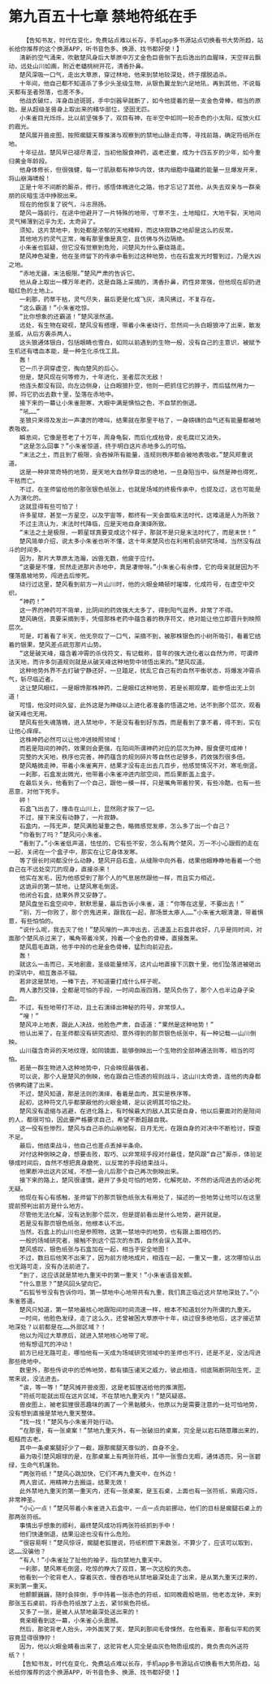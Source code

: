 # 第九百五十七章 禁地符纸在手
        【告知书友，时代在变化，免费站点难以长存，手机app多书源站点切换看书大势所趋，站长给你推荐的这个换源APP，听书音色多、换源、找书都好使！】
       清新的空气涌来，吹散楚风身后大草原中万丈金色巨兽倒下去后逸出的血腥味，天空祥云飘动，远处山川如画，附近老蟠桃树开花，清香扑鼻。
       楚风深吸一口气，走出大草原，穿过林地，他来到禁地较深处，终于摆脱追杀。
       十年间，他自己都不知道杀了多少头圣级生物，从银色翼龙到六足地犼，再到其他，不说每天都有圣者殒落，也差不多。
       他战衣破烂，浑身血迹斑斑，手中剑器早就断了，如今他提着的是一支金色骨棒，相当的原始，是从超级圣兽身上取出来的精华部位，坚固无匹。
       小朱雀目光烁烁，比以前坚强多了，双目有神，在半空中如同一轮赤色的小太阳，绽放火红的霞光。
       楚风展开兽皮图，按照瘸腿天尊推演与观察到的禁地山脉走向等，寻找前路，确定符纸所在地。
       十年征战，楚风早已褪尽青涩，当初他服食神药，返老还童，成为十四五岁的少年，如今重归黄金年龄段。
       他身体修长，但很强健，每一寸肌肤都有神华内敛，体内细胞中蕴藏的能量一旦爆发开来，将山崩海啸般！
       正是十年不间断的厮杀，修行，感悟体魄进化之路，他才忘记了其他，从失去双亲与一群亲朋的灰暗生活中挣脱出来。
       现在的他恢复了锐气，斗志昂扬。
       楚风一路前行，在途中他避开了一片特殊的地带，寸草不生，土地暗红，大地干裂，天地间灵气稀薄到近乎为无，太奇异了。
       须知，这片禁地中，到处都是浓郁的天地精粹，而这块寂静之地却是这么的反常。
       其他地方的灵气正常，唯有那里像是真空，且仿佛与外边隔绝。
       小朱雀也狐疑，但它没有觉察到危险，问楚风为什么要绕路走。
       楚风神色凝重，他在圣师留下的传承中看到过这种地势，也在石盒发光时瞥到过，乃是大凶之地。
       “赤地无疆，末法极限。”楚风严肃的告诉它。
       他从身上取出一棵万年老药，这是自路上采摘的，清香扑鼻，药性非常强，但他现在却扔进暗红色的土地上。
       一刹那，药草干枯，灵气尽失，最后更是化成飞灰，清风拂过，不复存在。
       “这么霸道！”小朱雀吃惊。
       “比你想象的还霸道！”楚风凛然道。
       远处，有生物在窥视，楚风没有搭理，带着小朱雀绕行，忽然间一头白眼狼冲了出来，散发圣威，从后方袭杀两人。
       这头狼通体银白，包括眼睛也雪白，如同以前遇到的生物一般，没有自己的主意识，被赋予生机还有嗜血本能，是一种生化杀伐工具。
       轰！
       它一爪子洞穿虚空，掏向楚风的后心。
       但是，楚风现在何等修为，十年进化，圣者层次无敌！
       他连头都没有回，向左边侧身，让白眼狼扑空，他则一把抓住它的脖子，而后猛然用力一掷，将它扔出去数十里，坠落在赤地中。
       接下来的一幕让小朱雀胆寒，大眼中满是惧怕之色，不自禁的倒退。
       “吼……”
       圣狼只来得及发出一声凄厉的嚎叫，结果就在那里干枯了，一身磅礴的血气还有能量都被地表吸收。
       瞬息间，它像是苍老了十万年，周身龟裂，而后化成枯骨，皮毛腐烂又消失。
       “这是怎么回事？”小朱雀惊道，终于明白这片赤地多么的可怕。
       “末法之土，而且到了极限，会吞掉所有能量，连规则秩序都会被地表吸收。”楚风郑重说道。
       这是一种非常奇特的地势，是天地大自然孕育出的绝地，一旦身陷当中，纵然是神也得死，干枯而亡。
       不过，在圣师留给他的那张银色纸张上，也就是场域的终极传承中，也提及过，这也可能是人为演化的。
       这就显得有些可怕了！
       许多星球，甚至一方星空，以及宇宙等，都终有一天会面临末法时代，这难道是人为所致？
       不过主流认为，末法时代降临，应是天地自身演绎所致。
       “末法之土是极限，一颗星球真要变成这个样子，那就不是只是末法时代了，而是末世！”
       楚风简单介绍，说太多小朱雀也听不懂，这十年来楚风也在利用机会研究场域，当然没有战斗的时间多。
       因为，那片大草原太浩瀚，凶兽无数，他疲于应付。
       “这要是不懂，贸然走进那片赤地中，真是凄惨呀。”小朱雀心有余悸，它的母亲就是因为不懂落凰坡地势，闯进去后惨死。
       绕行过这里，楚风看到前方一片山川时，他的火眼金睛顿时璀璨，化成符号，在虚空中交织。
       “神药！”
       这一界的神药可不简单，比阴间的药效强大太多了，得到阳气滋养，非常了不得。
       楚风确信，真要采摘到手，凭借那株老药中蕴含着的秩序符文，绝对能让他立即晋升到映照层次。
       可是，盯着看了半天，他无奈叹了一口气，采摘不到，被那株银色的小树所吸引，看着它结着的银果，楚风差点疏忽那片山势。
       “这是破天峰，蕴含着冲霄的杀伐符文，有记载称，昔年的强大进化者以自然为师，可谓师法天地，而许多剑道规则就是从破天峰这种地势中领悟出来的。”楚风叹道。
       这种地势外界不去打破宁静还好，一旦踏足，扰乱它自己有的自然平衡状态，将爆发冲霄杀气，斩尽临近者。
       这让楚风眼红，一是眼馋那株神药，二是眼红这种地势，若是长期观摩，能参悟出无上剑道！
       可惜，他没时间久留，此外这是为神级以上进化者准备的悟道之地，达不到那个层次，观看破天峰也无用。
       楚风有些失魂落魄，进入禁地中，不是没有看到好东西，而是看到了拿不着，得不到，实在让他心痒痒。
       这株神药必然可以让他冲进映照领域！
       而若是阳间的神药，效果则会更强，在阳间所谓神药对应的层次为神，服食便可成神！
       完整的大天地，秩序也完善，神药蕴含的规则碎片等自然也足够多，药效强烈很多倍。
       楚风略微走神，带着小朱雀离开，结果才没有走出去几百步，他感觉情况不对，寒毛倒竖。
       一刹那，石盒发出微光，他带着小朱雀冲进内部空间，而后果断盖上盒子。
       在最后关头，他看到了一个自己，跟他一模一样，只是嘴角带着狞笑，有些冷酷，也有一些恶意，对他下死手。
       砰！
       石盒飞出去了，撞击在山川上，显然刚才挨了一记。
       不过，接下来没有动静了，一片寂静。
       石盒内，一阵无声，楚风满脸凝重之色，略微感觉发瘆，怎么多了出一个自己？
       “你看到了吗？”楚风问小朱雀。
       “看到了。”小朱雀低声道，怯怯的，它有些不安，怎么有两个楚风，万一不小心跟假的走在一起，关闭在一个盒子中，那实在让它身体发寒。
       等了很长时间都没什么动静，楚风开启石盒，从缝隙中向外看，结果他眼睁睁地看着一个他自己在不远处突兀的现身，直接杀来！
       他实在发毛，因为他感受到了那个人的气息居然跟他一样，而且实力相近。
       这诡异的第一禁地，让楚风寒毛倒竖。
       他闭合石盒，结果外界又安静了。
       楚风盘坐石盒空间中，默默思量，最后告诉小朱雀，道：“你等在这里，不要出去！”
       “别，万一你败了，那个厉鬼进来，跟我在一起，那场景太瘆人……”小朱雀大眼清澈，带着惧意，有些怕怕的。
       “说什么呢，我去灭了他！”楚风嗖的一声冲出去，迅速盖上石盒并收好，几乎是同时间，对面那个楚风杀过来了，嘴角带着冷笑，拎着一个金色的骨棒，直接轰来。
       楚风眉毛直跳，他手中拎的也是金色骨棒，猛烈向前迎去。
       轰！
       就这么一击而已，天地剧震，圣级能量倾泻，这片山地直接下沉数十里，他们坠落进被砸出的深坑中，相互轰杀不辍。
       若非这是禁地，一棒下去，不知道要打成什么样子呢。
       两人激烈交锋，全都是可怕的手段，一时间血液四溅，楚风负伤了，那个人也半边身子染血。
       不过，有些地带打不动，且土石演绎出神秘的符号，非常惊人。
       “嗖！”
       楚风冲上地表，跟此人决战，他脸色严肃，自语道：“果然是这种地势！”
       他认出来了，在圣师都没有研究透彻、意外得到的那页银色纸张中，有一种记载——山川倒映。
       山川蕴含奇异的天地纹理，如同镜面，能够倒映出一个生物的全部神通法则等，相当的可怕。
       若是一群生物进入这种地势中，只会映现最强者。
       可以说，那个人是楚风的倒映，他在跟自己悟透的规则战斗，这山川太奇诡，连他的肉身都仿佛构建了出来。
       不过，楚风知道，那是法则的演绎，看着是血肉，其实是秩序等。
       起初，这种符文几乎都蒙蔽他的火眼金睛，足以说明其可怕之处。
       楚风没有退缩与逃避，在进化路上，有时候最大的敌人其实是自身，他以后要面对的是阳间的人，都很可怕，因此要严格要求自己，希望不断超越自我。
       这一役有些惨烈，楚风与自己杀的山崩地裂，日月无光，在跟自身的对决中不断检讨，探查不足。
       最后，他结束战斗，他自己也差点丢掉半条命。
       对付这种倒映之身，想要击败，取巧、以非常规手段对付最佳，楚风跟“自己”厮杀，体验足够成时间后，自然不想把真身磨死，以反常的手段结束战斗。
       他果断冲出这片区域，不想一会儿后那个自己再次倒映出来。
       接下来的路上，楚风很谨慎，避开了多处可怕的地势，化解死劫，不然的话闯进去的话必死无疑。
       他现在有心有感触，圣师留下的那页银色纸张太有用处了，描述的一些地势让他可以在这里提前预判出前方是什么地方。
       尽管他无法化解，没有达到那个层次，但是提前看出是什么地势，避开就是。
       若是没有那页银色纸张，他根本认不出。
       当然，石盒上的山川也是参照物，这第一禁地中的地势，也有跟上面相仿的。
       一般的场域研究者，接触不到这个层次的东西，自然会误入其中。
       楚风感叹，银色纸张与石盒加在一起，相当于安全地图！
       不过，数日后他笑不出来了，因为前方绝地成片，相连在一起，一重又一重，这次哪怕认出也无路可走，没有办法前进了。
       “到了，这应该就是禁地九重天中的第一重天！”小朱雀语音发颤。
       “什么意思？”楚风回头望向它。
       “石狐爷爷没有告诉你吗，第一禁地中心地带共有九重，我们真正临近这片禁地深处了。”小朱雀答道。
       楚风只知道，第一禁地最核心地跟阳间时间流速一样，根本不知道划分为所谓的九重天。
       一时间，他脸色发绿，走了这么久，还曾被困大草原中十年，绕过很多绝地后，这才接近禁地深处？以前都是在……外部区域？！
       他以为闯过大草原后，就进入禁地核心地带了呢。
       他有想诅咒的冲动！
       前方已经无路可走，哪怕他有一天成为场域研究领域中的圣师也不行，还是不足，没法闯进那些绝地中。
       数里外，那些传说中的恐怖地势，都有镇压诸天之威力，彼此相连，彻底隔断阴阳生死，正常来说，没法进去。
       “诶，等一等！”楚风摊开兽皮图，这是老狐狸送给他的推演图。
       “符纸可能就出现在这片区域，不在禁地九重天内！”楚风疑惑。
       兽皮图上，被老狐狸很恶趣味的画了一个黑骷髅头，他原以为是需要注意的一处可怕地势，没有想到直接是禁地九重天整体。
       “找一找！”楚风与小朱雀开始行动。
       “在那里，有一张桌案！”禁地九重天外，有一张破旧的桌案，完全是以岩石随意雕出来的，粗糙而古老。
       其中一条桌案腿好少了一截，跟那瘸腿天尊似的，自身不全。
       最为吸引楚风眼球的是，在那桌案上有两张符纸，其中一张雪白无暇，通体透亮，另一张碧绿，生命气机蓬勃。
       “两张符纸！”楚风心跳加快，它们不再九重天中，在外边！
       两人尝试，用精神力去搬运，结果无效！
       此外禁地九重天的第一重天内，还有一张桌案，是玉石桌，上面也有一张符纸，紫霞闪烁，非常神圣。
       “小心一点！”楚风带着小朱雀进入石盒中，一点一点向前挪动，他们的目标是瘸腿石桌上的那两张符纸。
       事情出乎想象的顺利，最终楚风成功将两张符纸抓到手中！
       他们快速倒退，结果沿途也没有什么危险。
       “很容易啊！”楚风惊讶，瘸腿老狐狸说，符纸积攒下来数张，不算少了，应该可以取到，这……没骗他？
       “有人！”小朱雀扯了扯他的袖子，指向禁地九重天中。
       一刹那，楚风寒毛倒竖，吃惊的睁大了双目，第一次这般的失态。
       他看到一个驼背老人，穿着灰衣，慢吞吞地从禁地最深处走了出来，是从第九重天过来的，来到第一重天。
       他颤颤巍巍，随时会摔倒，手中持着一张赤色的符纸，如同晚霞般艳丽，他老态龙钟，来到那张玉石桌前，将赤色符纸放了上去，紧邻紫色符纸。
       又多了一张，是被人从禁地最深处送出来的！
       竟亲眼看到这一幕，小朱雀心头震撼。
       然后，那驼背老人抬头，冲外面笑了笑，楚风刹那间毛骨悚然，在他看来，那看似平和的笑容竟显得很狰狞！
       因为，他以火眼金睛看出来了，这驼背老人完全是由灰色物质组成的，竟负责向外送符纸？！
       【告知书友，时代在变化，免费站点难以长存，手机app多书源站点切换看书大势所趋，站长给你推荐的这个换源APP，听书音色多、换源、找书都好使！】